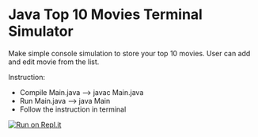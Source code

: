 # Java Top 10 Movies Terminal Simulator
Make simple console simulation to store your top 10 movies. User can add and edit movie from the list.

Instruction:
- Compile Main.java --> javac Main.java
- Run Main.java --> java Main
- Follow the instruction in terminal

[![Run on Repl.it](https://repl.it/badge/github/freeCodeCamp/boilerplate-npm)](https://replit.com/@ricky-kiva/Java-Your-Top-10-Movies?v=1)
